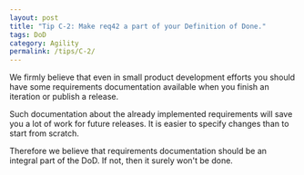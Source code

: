 ```yaml
---
layout: post
title: "Tip C-2: Make req42 a part of your Definition of Done."
tags: DoD
category: Agility
permalink: /tips/C-2/
---
```


We firmly believe that even in small product development efforts you should have some requirements documentation available when you finish an iteration or publish a release.

Such documentation about the already implemented requirements will save you a lot of work for future releases. It is easier to specify changes than to start from scratch.

Therefore we believe that requirements documentation should be an integral part of the DoD. If not, then it surely won't be done.
